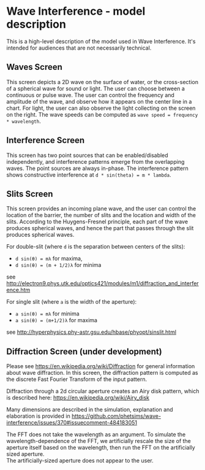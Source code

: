 # Wave Interference - model description

This is a high-level description of the model used in Wave Interference. It's intended for audiences
that are not necessarily technical.

## Waves Screen

This screen depicts a 2D wave on the surface of water, or the cross-section of a spherical wave for sound or light. The
user can choose between a continuous or pulse wave.  The user can control the frequency and amplitude of the wave,
and observe how it appears on the center line in a chart.  For light, the user can also observe the light collecting
on the screen on the right.  The wave speeds can be computed as `wave speed = frequency * wavelength`.

## Interference Screen

This screen has two point sources that can be enabled/disabled independently, and interference patterns emerge from the
overlapping waves.  The point sources are always in-phase.  The interference pattern shows constructive interference
at `d * sin(theta) = m * lambda`.

## Slits Screen

This screen provides an incoming plane wave, and the user can control the location of the barrier, the number of
slits and the location and width of the slits.  According to the Huygens-Fresnel principle, each part of the wave
produces spherical waves, and hence the part that passes through the slit produces spherical waves.

For double-slit (where `d` is the separation between centers of the slits):
* `d sin(θ) = mλ` for maxima,
* `d sin(θ) = (m + 1/2)λ` for minima

see http://electron9.phys.utk.edu/optics421/modules/m1/diffraction_and_interference.htm

For single slit (where `a` is the width of the aperture):
* `a sin(θ) = mλ` for minima
* `a sin(θ) = (m+1/2)λ` for maxima

see http://hyperphysics.phy-astr.gsu.edu/hbase/phyopt/sinslit.html

## Diffraction Screen (under development)

Please see https://en.wikipedia.org/wiki/Diffraction for general information about wave diffraction.  In this screen,
the diffraction pattern is computed as the discrete Fast Fourier Transform of the input pattern.

Diffraction through a 2d circular aperture creates an Airy disk pattern, which is described here:
https://en.wikipedia.org/wiki/Airy_disk  

Many dimensions are described in the simulation, explanation and elaboration is provided in 
https://github.com/phetsims/wave-interference/issues/370#issuecomment-484183051

The FFT does not take the wavelength as an argument.  To simulate the wavelength-dependence of the FFT, we artificially 
rescale the size of the aperture itself based on the wavelength, then run the FFT on the artificially sized aperture.  
The artificially-sized aperture does not appear to the user.